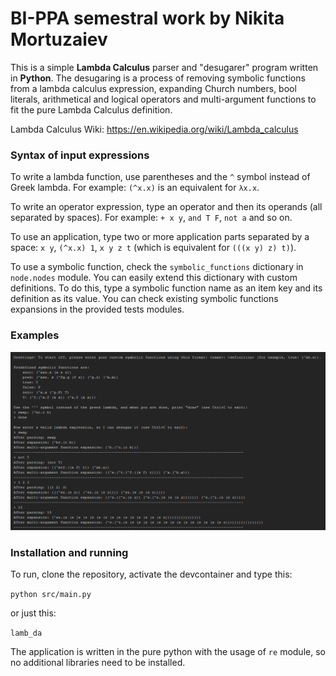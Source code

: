 # BI-PPA semestral work by Nikita Mortuzaiev

This is a simple **Lambda Calculus** parser and "desugarer" program written in **Python**.
The desugaring is a process of removing symbolic functions from a lambda calculus
expression, expanding Church numbers, bool literals, arithmetical and logical
operators and multi-argument functions to fit the pure Lambda Calculus definition.

Lambda Calculus Wiki: https://en.wikipedia.org/wiki/Lambda_calculus

### Syntax of input expressions

To write a lambda function, use parentheses and the `^` symbol instead of Greek lambda.
For example: `(^x.x)` is an equivalent for `λx.x`.

To write an operator expression, type an operator and then its operands (all separated
by spaces). For example: `+ x y`, `and T F`, `not a` and so on.

To use an application, type two or more application parts separated by a space: `x y`,
`(^x.x) 1`, `x y z t` (which is equivalent for `(((x y) z) t)`).

To use a symbolic function, check the `symbolic_functions` dictionary in `node.nodes`
module. You can easily extend this dictionary with custom definitions. To do this,
type a symbolic function name as an item key and its definition as its value. You
can check existing symbolic functions expansions in the provided tests modules.

### Examples

![examples](docs/examples.png)

### Installation and running

To run, clone the repository, activate the devcontainer and type this:

`python src/main.py`

or just this:

`lamb_da`

The application is written in the pure python with the usage of `re` module, so no
additional libraries need to be installed.
